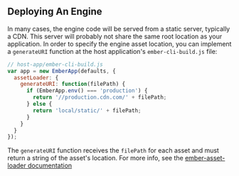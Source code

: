## Deploying An Engine

In many cases, the engine code will be served from a static server, typically a CDN. This server will probably not share the same root location as your application. In order to specify the engine asset location, you can implement a `generateURI` function at the host application's `ember-cli-build.js` file:

```js
// host-app/ember-cli-build.js
var app = new EmberApp(defaults, {
  assetLoader: {
    generateURI: function(filePath) {
      if (EmberApp.env() === 'production') {
        return '//production.cdn.com/' + filePath;
      } else {
        return 'local/static/' + filePath;
      }
    }
  }
});
```

The `generateURI` function receives the `filePath` for each asset and must return a string of the asset's location. For more info, see the [ember-asset-loader documentation](https://github.com/ember-engines/ember-asset-loader#generating-custom-uris)
